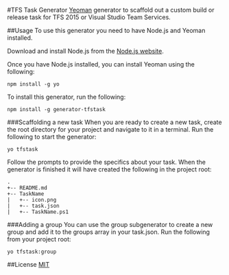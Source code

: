 #TFS Task Generator
[Yeoman](https://yeoman.io) generator to scaffold out a custom build or release task for TFS 2015 or Visual Studio Team Services.

##Usage
To use this generator you need to have Node.js and Yeoman installed.

Download and install Node.js from the [Node.js website](https://nodejs.org/en/download/).

Once you have Node.js installed, you can install Yeoman using the following:

    npm install -g yo
    
To install this generator, run the following:

    npm install -g generator-tfstask
    
###Scaffolding a new task
When you are ready to create a new task, create the root directory for your project and navigate to it in a terminal. Run the following to start the generator:

    yo tfstask
    
Follow the prompts to provide the specifics about your task. When the generator is finished it will have created the following in the project root:

    .
    +-- README.md
    +-- TaskName
    |   +-- icon.png
    |   +-- task.json
    |   +-- TaskName.ps1
    
###Adding a group
You can use the group subgenerator to create a new group and add it to the groups array in your task.json. Run the following from your project root:

    yo tfstask:group
 
##License
[MIT](https://opensource.org/licenses/MIT)